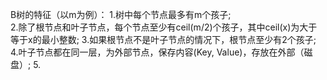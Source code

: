 B树的特征（以m为例）：
1.树中每个节点最多有m个孩子;   
2.除了根节点和叶子节点，每个节点至少有ceil(m/2)个孩子，其中ceil(x)为大于等于x的最小整数;
3.如果根节点不是叶子节点的情况下，根节点至少有2个孩子;
4.叶子节点都在同一层，为外部节点，保存内容(Key, Value)，存放在外部（磁盘）;
5.
